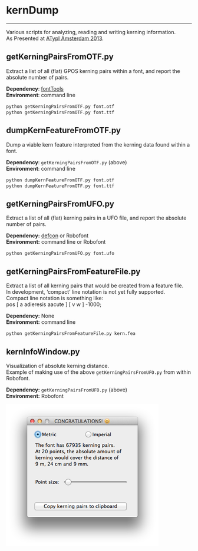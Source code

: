 # kernDump 
---
Various scripts for analyzing, reading and writing kerning information.   
As Presented at [ATypI Amsterdam 2013](http://www.atypi.org/past-conferences/atypi-amsterdam-2013/amsterdam-programme/activity?a=265). 

## getKerningPairsFromOTF.py
Extract a list of all (flat) GPOS kerning pairs within a font, and report the absolute number of pairs.  

__Dependency__: [fontTools](http://sourceforge.net/projects/fonttools/)  
__Environment__: command line

```
python getKerningPairsFromOTF.py font.otf
python getKerningPairsFromOTF.py font.ttf
```

## dumpKernFeatureFromOTF.py
Dump a viable kern feature interpreted from the kerning data found within a font.

__Dependency__: `getKerningPairsFromOTF.py` (above)  
__Environment__: command line

```
python dumpKernFeatureFromOTF.py font.otf
python dumpKernFeatureFromOTF.py font.ttf
```

## getKerningPairsFromUFO.py
Extract a list of all (flat) kerning pairs in a UFO file, and report the absolute number of pairs.  

__Dependency:__ [defcon](https://github.com/typesupply/defcon) or Robofont  
__Environment:__ command line or Robofont

```
python getKerningPairsFromUFO.py font.ufo
```

## getKerningPairsFromFeatureFile.py
Extract a list of all kerning pairs that would be created from a feature file.  
In development, ‘compact’ line notation is not yet fully supported.  
Compact line notation is something like:  
pos \[ a adieresis aacute \] \[ v w \] -1000;

__Dependency:__ None  
__Environment:__ command line  

```
python getKerningPairsFromFeatureFile.py kern.fea
```

## kernInfoWindow.py
Visualization of absolute kerning distance.  
Example of making use of the above `getKerningPairsFromUFO.py` from within Robofont.  

__Dependency:__ `getKerningPairsFromUFO.py` (above)  
__Environment:__ Robofont

![alt text](kernInfoWindow.png)